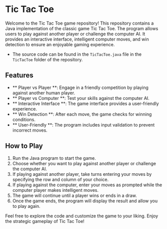 # Tic Tac Toe

Welcome to the Tic Tac Toe game repository! This repository contains a Java implementation of the classic game Tic Tac Toe. The program allows users to play against another player or challenge the computer AI. It provides an interactive interface, intelligent computer moves, and win detection to ensure an enjoyable gaming experience.

- The source code can be found in the `TicTacToe.java` file in the `TicTacToe` folder of the repository.

## Features

- ** Player vs Player **: Engage in a friendly competition by playing against another human player.
- ** Player vs Computer **: Test your skills against the computer AI.
- ** Interactive Interface **: The game interface provides a user-friendly experience.
- ** Win Detection **: After each move, the game checks for winning conditions.
- ** User-Friendly **: The program includes input validation to prevent incorrect moves.

## How to Play

1. Run the Java program to start the game.
2. Choose whether you want to play against another player or challenge the computer AI.
3. If playing against another player, take turns entering your moves by specifying the row and column of your choice.
4. If playing against the computer, enter your moves as prompted while the computer player makes intelligent moves.
5. The game will continue until a player wins or ends in a draw.
6. Once the game ends, the program will display the result and allow you to play again.

Feel free to explore the code and customize the game to your liking. Enjoy the strategic gameplay of Tic Tac Toe!
